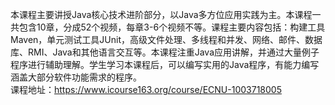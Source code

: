 本课程主要讲授Java核心技术进阶部分，以Java多方位应用实践为主。本课程一共包含10章，分成52个视频，每章3-6个视频不等。课程主要内容包括：构建工具Maven，单元测试工具JUnit，高级文件处理、多线程和并发、网络、邮件、数据库、RMI、Java和其他语言交互等。本课程注重Java应用讲解，并通过大量例子程序进行辅助理解。学生学习本课程后，可以编写实用的Java程序，有能力编写涵盖大部分软件功能需求的程序。<br>
课程地址：https://www.icourse163.org/course/ECNU-1003718005